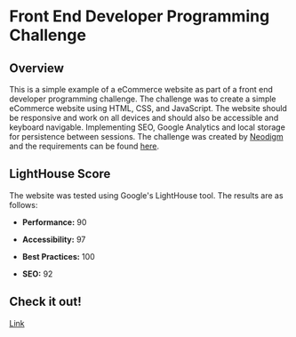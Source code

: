 # Front End Developer Programming Challenge


## Overview

This is a simple example of a eCommerce website as part of a front end developer programming challenge. The challenge was to create a simple eCommerce website using HTML, CSS, and JavaScript. The website should be responsive and work on all devices and should also be accessible and keyboard navigable. Implementing SEO, Google Analytics and local storage for persistence between sessions. The challenge was created by [Neodigm](https://github.com/neodigm) and the requirements can be found [here](https://github.com/neodigm/FED_Programming_Challenge/blob/gh-pages/Advanced_FED_Programming_Challenge.pdf).

## LightHouse Score

The website was tested using Google's LightHouse tool. The results are as follows:

+ **Performance:** 90

+ **Accessibility:** 97

+ **Best Practices:** 100

+ **SEO:** 92

## Check it out!

[Link](https://ramanparmarphillips.github.io/Front-End-Programming-Challange-by-Neodigm/)
